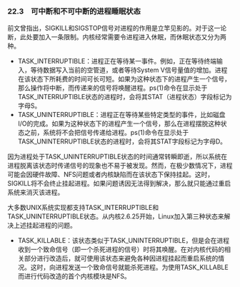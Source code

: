 ### 22.3　可中断和不可中断的进程睡眠状态

前文曾指出，SIGKILL和SIGSTOP信号对进程的作用是立竿见影的。对于这一论断，此处要加入一条限制。内核经常需要令进程进入休眠，而休眠状态又分为两种。

+ TASK_INTERRUPTIBLE：进程正在等待某一事件。例如，正在等待终端输入，等待数据写入当前的空管道，或者等待System V信号量值的增加。进程在该状态下所耗费的时间可长可短。如果为这种状态下的进程产生一个信号，那么操作将中断，而传递来的信号将唤醒进程。ps(1)命令在显示处于TASK_INTERRUPTIBLE状态的进程时，会将其STAT（进程状态）字段标记为字母S。
+ TASK_UNINTERRUPTIBLE：进程正在等待某些特定类型的事件，比如磁盘I/O的完成。如果为这种状态下的进程产生一个信号，那么在进程摆脱这种状态之前，系统将不会把信号传递给进程。ps(1)命令在显示处于TASK_UNINTERRUPTIBLE状态的进程时，会将其STAT字段标记为字母D。

因为进程处于TASK_UNINTERRUPTIBLE状态的时间通常转瞬即逝，所以系统在进程脱离该状态时传递信号的现象也不易于被发现。然而，在极少数情况下，进程可能会因硬件故障、NFS问题或者内核缺陷而在该状态下保持挂起。这时，SIGKILL将不会终止挂起进程。如果问题诱因无法得到解决，那么就只能通过重启系统来消灭该进程。

大多数UNIX系统实现都支持TASK_INTERRUPTIBLE和TASK_UNINTERRUPTIBLE状态。从内核2.6.25开始，Linux加入第三种状态来解决上述挂起进程的问题。

+ TASK_KILLABLE：该状态类似于TASK_UNINTERRUPTIBLE，但是会在进程收到一个致命信号（即一个杀死进程的信号）时将其唤醒。在对内核代码的相关部分进行改造后，就可使用该状态来避免各种因进程挂起而重启系统的情况。这时，向进程发送一个致命信号就能杀死进程。为使用TASK_KILLABLE而进行代码改造的首个内核模块是NFS。

